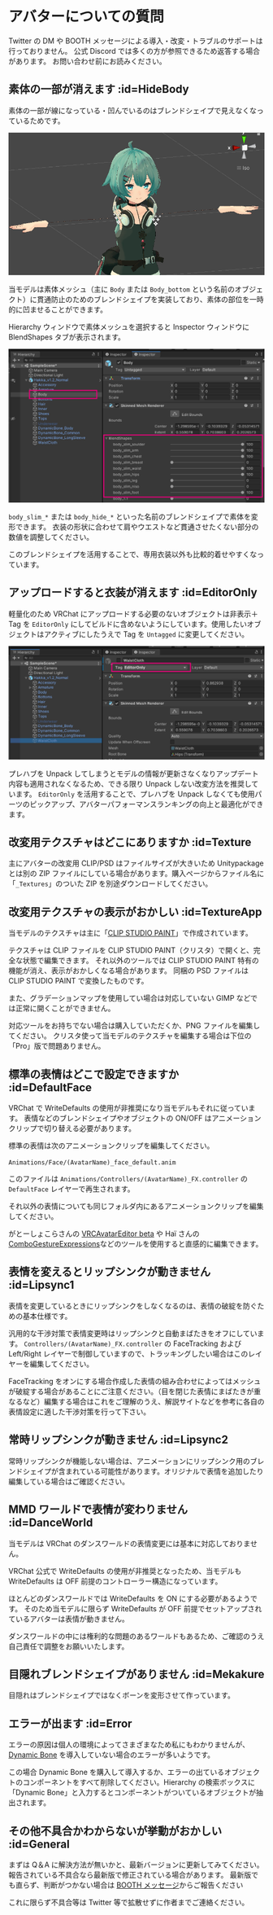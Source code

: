 # アバターについての質問

Twitter の DM や BOOTH メッセージによる導入・改変・トラブルのサポートは行っておりません。
公式 Discord では多くの方が参照できるため返答する場合があります。
お問い合わせ前にお読みください。

## 素体の一部が消えます :id=HideBody

素体の一部が線になっている・凹んでいるのはブレンドシェイプで見えなくなっているためです。

![](../images/qa/body_hideshapekey.png ":class=ss :size=500")

当モデルは素体メッシュ（主に `Body` または `Body_bottom` という名前のオブジェクト）に貫通防止のためのブレンドシェイプを実装しており、素体の部位を一時的に凹ませることができます。

Hierarchy ウィンドウで素体メッシュを選択すると Inspector ウィンドウに BlendShapes タブが表示されます。

![](../images/qa/body_hideshapekey02.png ":class=ss :size=800")

`body_slim_*` または `body_hide_*` といった名前のブレンドシェイプで素体を変形できます。
衣装の形状に合わせて肩やウエストなど貫通させたくない部分の数値を調整してください。

このブレンドシェイプを活用することで、専用衣装以外も比較的着せやすくなっています。

## アップロードすると衣装が消えます :id=EditorOnly

軽量化のため VRChat にアップロードする必要のないオブジェクトは非表示＋ Tag を `EditorOnly` にしてビルドに含めないようにしています。使用したいオブジェクトはアクティブにしたうえで Tag を `Untagged` に変更してください。

![](../images/qa/editoronly.png ":class=ss :size=800")

プレハブを Unpack してしまうとモデルの情報が更新さなくなりアップデート内容も適用されなくなるため、できる限り Unpack しない改変方法を推奨しています。 `EditorOnly` を活用することで、プレハブを Unpack しなくても使用パーツのピックアップ、アバターパフォーマンスランキングの向上と最適化ができます。

## 改変用テクスチャはどこにありますか :id=Texture

主にアバターの改変用 CLIP/PSD はファイルサイズが大きいため Unitypackage とは別の ZIP ファイルにしている場合があります。購入ページからファイル名に「`_Textures`」のついた ZIP を別途ダウンロードしてください。

## 改変用テクスチャの表示がおかしい :id=TextureApp

当モデルのテクスチャは主に「[CLIP STUDIO PAINT](https://www.clipstudio.net/)」で作成されています。

テクスチャは CLIP ファイルを CLIP STUDIO PAINT（クリスタ）で開くと、完全な状態で編集できます。
それ以外のツールでは CLIP STUDIO PAINT 特有の機能が消え、表示がおかしくなる場合があります。
同梱の PSD ファイルは CLIP STUDIO PAINT で変換したものです。

また、グラデーションマップを使用してい場合は対応していない GIMP などでは正常に開くことができません。

対応ツールをお持ちでない場合は購入していただくか、PNG ファイルを編集してください。
クリスタ使って当モデルのテクスチャを編集する場合は下位の「Pro」版で問題ありません。

## 標準の表情はどこで設定できますか :id=DefaultFace

VRChat で WriteDefaults の使用が非推奨になり当モデルもそれに従っています。
表情などのブレンドシェイプやオブジェクトの ON/OFF はアニメーションクリップで切り替える必要があります。

標準の表情は次のアニメーションクリップを編集してください。

`Animations/Face/(AvatarName)_face_default.anim`

このファイルは `Animations/Controllers/(AvatarName)_FX.controller` の `DefaultFace` レイヤーで再生されます。

それ以外の表情についても同じフォルダ内にあるアニメーションクリップを編集してください。

がとーしょこらさんの [VRCAvatarEditor beta](https://gatosyocora.booth.pm/items/1258744) や Haï さんの [ComboGestureExpressions](https://hai-vr.booth.pm/items/2219616)などのツールを使用すると直感的に編集できます。

## 表情を変えるとリップシンクが動きません :id=Lipsync1

表情を変更しているときにリップシンクをしなくなるのは、表情の破綻を防ぐための基本仕様です。

汎用的な干渉対策で表情変更時はリップシンクと自動まばたきをオフにしています。
`Controllers/(AvatarName)_FX.controller` の FaceTracking および Left/Right レイヤーで制御していますので、トラッキングしたい場合はこのレイヤーを編集してください。

FaceTracking をオンにする場合作成した表情の組み合わせによってはメッシュが破綻する場合があることにご注意ください。（目を閉じた表情にまばたきが重なるなど）編集する場合はこれをご理解のうえ、解説サイトなどを参考に各自の表情設定に適した干渉対策を行って下さい。

## 常時リップシンクが動きません :id=Lipsync2

常時リップシンクが機能しない場合は、アニメーションにリップシンク用のブレンドシェイプが含まれている可能性があります。オリジナルで表情を追加したり編集している場合はご確認ください。

## MMD ワールドで表情が変わりません :id=DanceWorld

当モデルは VRChat のダンスワールドの表情変更には基本に対応しておりません。

VRChat 公式で WriteDefaults の使用が非推奨となったため、当モデルも WriteDefaults は OFF 前提のコントローラー構造になっています。

ほとんどのダンスワールドでは WriteDefaults を ON にする必要があるようです。
そのため当モデルに限らず WriteDefaults が OFF 前提でセットアップされているアバターは表情が動きません。

ダンスワールドの中には権利的な問題のあるワールドもあるため、ご確認のうえ自己責任で調整をお願いいたします。

## 目隠れブレンドシェイプがありません :id=Mekakure

目隠れはブレンドシェイプではなくボーンを変形させて作っています。

## エラーが出ます :id=Error

エラーの原因は個人の環境によってさまざまなため私にもわかりませんが、[Dynamic Bone](https://assetstore.unity.com/packages/tools/animation/dynamic-bone-16743?locale=ja-JP) を導入していない場合のエラーが多いようです。

この場合 Dynamic Bone を購入して導入するか、エラーの出ているオブジェクトのコンポーネントをすべて削除してください。Hierarchy の検索ボックスに「Dynamic Bone」と入力するとコンポーネントがついているオブジェクトが抽出されます。

## その他不具合かわからないが挙動がおかしい :id=General

まずは Q＆A に解決方法が無いかと、最新バージョンに更新してみてください。
報告されている不具合なら最新版で修正されている場合があります。
最新版でも直らず、判断がつかない場合は [BOOTH メッセージ](https://mio3works.booth.pm/)からご報告ください

これに限らず不具合等は Twitter 等で拡散せずに作者までご連絡ください。

